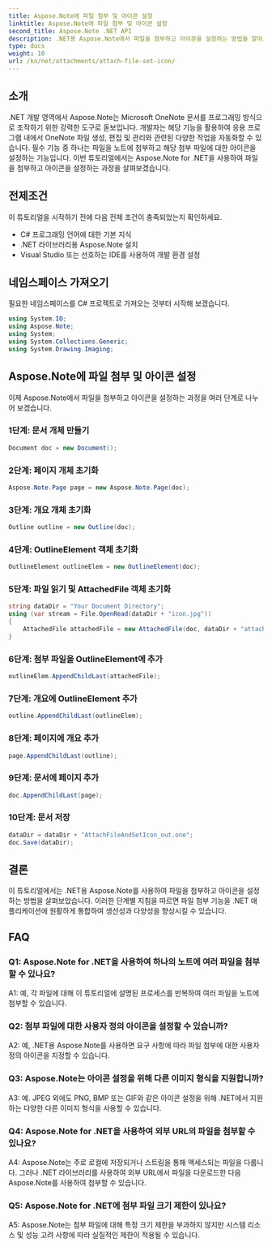 ```yaml
---
title: Aspose.Note에 파일 첨부 및 아이콘 설정
linktitle: Aspose.Note에 파일 첨부 및 아이콘 설정
second_title: Aspose.Note .NET API
description: .NET용 Aspose.Note에서 파일을 첨부하고 아이콘을 설정하는 방법을 알아보세요. 이 단계별 튜토리얼을 통해 .NET 애플리케이션을 강화하세요.
type: docs
weight: 10
url: /ko/net/attachments/attach-file-set-icon/
---
```

## 소개

.NET 개발 영역에서 Aspose.Note는 Microsoft OneNote 문서를 프로그래밍 방식으로 조작하기 위한 강력한 도구로 돋보입니다. 개발자는 해당 기능을 활용하여 응용 프로그램 내에서 OneNote 파일 생성, 편집 및 관리와 관련된 다양한 작업을 자동화할 수 있습니다. 필수 기능 중 하나는 파일을 노트에 첨부하고 해당 첨부 파일에 대한 아이콘을 설정하는 기능입니다. 이번 튜토리얼에서는 Aspose.Note for .NET을 사용하여 파일을 첨부하고 아이콘을 설정하는 과정을 살펴보겠습니다.

## 전제조건

이 튜토리얼을 시작하기 전에 다음 전제 조건이 충족되었는지 확인하세요.

- C# 프로그래밍 언어에 대한 기본 지식
- .NET 라이브러리용 Aspose.Note 설치
- Visual Studio 또는 선호하는 IDE를 사용하여 개발 환경 설정

## 네임스페이스 가져오기

필요한 네임스페이스를 C# 프로젝트로 가져오는 것부터 시작해 보겠습니다.

```csharp
using System.IO;
using Aspose.Note;
using System;
using System.Collections.Generic;
using System.Drawing.Imaging;
```

## Aspose.Note에 파일 첨부 및 아이콘 설정

이제 Aspose.Note에서 파일을 첨부하고 아이콘을 설정하는 과정을 여러 단계로 나누어 보겠습니다.

### 1단계: 문서 개체 만들기

```csharp
Document doc = new Document();
```

### 2단계: 페이지 개체 초기화

```csharp
Aspose.Note.Page page = new Aspose.Note.Page(doc);
```

### 3단계: 개요 개체 초기화

```csharp
Outline outline = new Outline(doc);
```

### 4단계: OutlineElement 객체 초기화

```csharp
OutlineElement outlineElem = new OutlineElement(doc);
```

### 5단계: 파일 읽기 및 AttachedFile 객체 초기화

```csharp
string dataDir = "Your Document Directory";
using (var stream = File.OpenRead(dataDir + "icon.jpg"))
{
    AttachedFile attachedFile = new AttachedFile(doc, dataDir + "attachment.txt", stream, ImageFormat.Jpeg);
}
```

### 6단계: 첨부 파일을 OutlineElement에 추가

```csharp
outlineElem.AppendChildLast(attachedFile);
```

### 7단계: 개요에 OutlineElement 추가

```csharp
outline.AppendChildLast(outlineElem);
```

### 8단계: 페이지에 개요 추가

```csharp
page.AppendChildLast(outline);
```

### 9단계: 문서에 페이지 추가

```csharp
doc.AppendChildLast(page);
```

### 10단계: 문서 저장

```csharp
dataDir = dataDir + "AttachFileAndSetIcon_out.one";
doc.Save(dataDir);
```

## 결론

이 튜토리얼에서는 .NET용 Aspose.Note를 사용하여 파일을 첨부하고 아이콘을 설정하는 방법을 살펴보았습니다. 이러한 단계별 지침을 따르면 파일 첨부 기능을 .NET 애플리케이션에 원활하게 통합하여 생산성과 다양성을 향상시킬 수 있습니다.

## FAQ

### Q1: Aspose.Note for .NET을 사용하여 하나의 노트에 여러 파일을 첨부할 수 있나요?

A1: 예, 각 파일에 대해 이 튜토리얼에 설명된 프로세스를 반복하여 여러 파일을 노트에 첨부할 수 있습니다.

### Q2: 첨부 파일에 대한 사용자 정의 아이콘을 설정할 수 있습니까?

A2: 예, .NET용 Aspose.Note를 사용하면 요구 사항에 따라 파일 첨부에 대한 사용자 정의 아이콘을 지정할 수 있습니다.

### Q3: Aspose.Note는 아이콘 설정을 위해 다른 이미지 형식을 지원합니까?

A3: 예. JPEG 외에도 PNG, BMP 또는 GIF와 같은 아이콘 설정을 위해 .NET에서 지원하는 다양한 다른 이미지 형식을 사용할 수 있습니다.

### Q4: Aspose.Note for .NET을 사용하여 외부 URL의 파일을 첨부할 수 있나요?

A4: Aspose.Note는 주로 로컬에 저장되거나 스트림을 통해 액세스되는 파일을 다룹니다. 그러나 .NET 라이브러리를 사용하여 외부 URL에서 파일을 다운로드한 다음 Aspose.Note를 사용하여 첨부할 수 있습니다.

### Q5: Aspose.Note for .NET에 첨부 파일 크기 제한이 있나요?

A5: Aspose.Note는 첨부 파일에 대해 특정 크기 제한을 부과하지 않지만 시스템 리소스 및 성능 고려 사항에 따라 실질적인 제한이 적용될 수 있습니다.